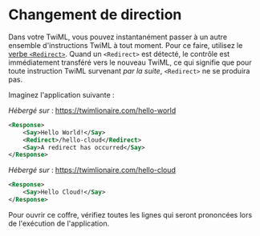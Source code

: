 # Changement de direction

Dans votre TwiML, vous pouvez instantanément passer à un autre ensemble d'instructions TwiML à tout moment. Pour ce faire, utilisez le [verbe `<Redirect>`](https://www.twilio.com/docs/voice/twiml/redirect). Quand un `<Redirect>` est détecté, le contrôle est immédiatement transféré vers le nouveau TwiML, ce qui signifie que pour toute instruction TwiML survenant _par la suite_, `<Redirect>` ne se produira pas.

Imaginez l'application suivante&nbsp;:

_Hébergé sur_&nbsp;: https://twimlionaire.com/hello-world

```xml
<Response>
    <Say>Hello World!</Say>
    <Redirect>/hello-cloud</Redirect>
    <Say>A redirect has occurred</Say>
</Response>
```

_Hébergé sur_&nbsp;: https://twimlionaire.com/hello-cloud

```xml
<Response>
    <Say>Hello Cloud!</Say>
</Response>
```

Pour ouvrir ce coffre, vérifiez toutes les lignes qui seront prononcées lors de l'exécution de l'application.